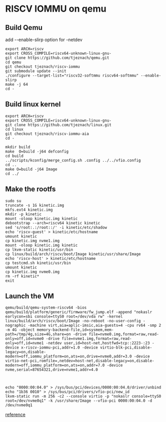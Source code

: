 # RISCV IOMMU on qemu

## Build Qemu
add --enable-slirp option for -netdev

    export ARCH=riscv
    export CROSS_COMPILE=riscv64-unknown-linux-gnu-
    git clone https://github.com/tjeznach/qemu.git
    cd qemu
    git checkout tjeznach/riscv-iommu
    git submodule update --init
    ./configure --target-list="riscv32-softmmu riscv64-softmmu" --enable-slirp
    make -j 64
    cd -

## Build linux kernel
    export ARCH=riscv
    export CROSS_COMPILE=riscv64-unknown-linux-gnu-
    git clone https://github.com/tjeznach/linux.git
    cd linux
    git checkout tjeznach/riscv-iommu-aia
    cd -

    mkdir build
    make  O=build -j64 defconfig
    cd build
    ../scripts/kconfig/merge_config.sh .config ../../vfio.config
    cd ..
    make O=build -j64 Image
    cd ../

 ## Make the rootfs
    sudo su
    truncate -s 1G kinetic.img
    mkfs.ext4 kinetic.img
    mkdir -p kinetic
    mount -oloop kinetic.img kinetic
    debootstrap --arch=riscv64 kinetic kinetic
    sed 's/root:.:/root::/' -i kinetic/etc/shadow
    echo 'riscv-guest' > kinetic/etc/hostname
    umount kinetic
    cp kinetic.img nvme1.img
    mount -oloop kinetic.img kinetic
    cp lkvm-static kinetic/usr/bin
    cp linux/build/arch/riscv/boot/Image kinetic/usr/share/Image
    echo 'riscv-host' > kinetic/etc/hostname
    cp testcmd.sh kinetic/usr/bin
    umount kinetic
    cp kinetic.img nvme0.img
    rm -rf kinetic*
    exit

## Launch the VM

    qemu/build/qemu-system-riscv64 -bios qemu/build/platform/generic/firmware/fw_jump.elf -append "nokaslr earlycon=sbi console=ttyS0 root=/dev/vda rw" -kernel linux/build/arch/riscv/boot/Image -no-reboot -no-user-config -nographic -machine virt,aia=aplic-imsic,aia-guests=4 -cpu rv64 -smp 2 -m 4G -object memory-backend-file,id=sysmem,mem-path=/tmp/4g,size=4G,share=on -drive file=nvme0.img,format=raw,read-only=off,id=nvme0 -drive file=nvme1.img,format=raw,read-only=off,id=nvme1 -netdev user,id=host-net,hostfwd=tcp::2223-:23 -device x-riscv-iommu-pci,addr=1.0 -device virtio-blk-pci,disable-legacy=on,disable-modern=off,iommu_platform=on,ats=on,drive=nvme0,addr=3.0 -device virtio-net-pci,romfile=,netdev=host-net,disable-legacy=on,disable-modern=off,iommu_platform=on,ats=on,addr=7.0 -device nvme,serial=87654321,drive=nvme1,addr=4.0



    echo "0000:00:04.0" > /sys/bus/pci/devices/0000:00:04.0/driver/unbind
    echo "1b36 0010" > /sys/bus/pci/drivers/vfio-pci/new_id
    lkvm-static run -m 256 -c2 --console virtio -p "nokaslr console=ttyS0 root=/dev/nvme0q1" -k /usr/share/Image --vfio-pci 0000:00:04.0 -d /dev/nvme0q1

[reference](https://raw.githubusercontent.com/tjeznach/docs/master/riscv-iommu/run-qemu.sh)
